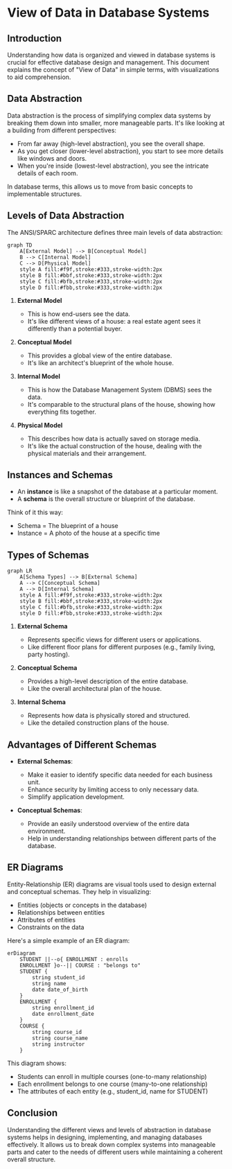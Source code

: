 # View of Data in Database Systems

## Introduction

Understanding how data is organized and viewed in database systems is crucial for effective database design and management. This document explains the concept of "View of Data" in simple terms, with visualizations to aid comprehension.

## Data Abstraction

Data abstraction is the process of simplifying complex data systems by breaking them down into smaller, more manageable parts. It's like looking at a building from different perspectives:

- From far away (high-level abstraction), you see the overall shape.
- As you get closer (lower-level abstraction), you start to see more details like windows and doors.
- When you're inside (lowest-level abstraction), you see the intricate details of each room.

In database terms, this allows us to move from basic concepts to implementable structures.

## Levels of Data Abstraction

The ANSI/SPARC architecture defines three main levels of data abstraction:

```mermaid
graph TD
    A[External Model] --> B[Conceptual Model]
    B --> C[Internal Model]
    C --> D[Physical Model]
    style A fill:#f9f,stroke:#333,stroke-width:2px
    style B fill:#bbf,stroke:#333,stroke-width:2px
    style C fill:#bfb,stroke:#333,stroke-width:2px
    style D fill:#fbb,stroke:#333,stroke-width:2px
```

1. **External Model**
   - This is how end-users see the data.
   - It's like different views of a house: a real estate agent sees it differently than a potential buyer.

2. **Conceptual Model**
   - This provides a global view of the entire database.
   - It's like an architect's blueprint of the whole house.

3. **Internal Model**
   - This is how the Database Management System (DBMS) sees the data.
   - It's comparable to the structural plans of the house, showing how everything fits together.

4. **Physical Model**
   - This describes how data is actually saved on storage media.
   - It's like the actual construction of the house, dealing with the physical materials and their arrangement.

## Instances and Schemas

- An **instance** is like a snapshot of the database at a particular moment.
- A **schema** is the overall structure or blueprint of the database.

Think of it this way:
- Schema = The blueprint of a house
- Instance = A photo of the house at a specific time

## Types of Schemas

```mermaid
graph LR
    A[Schema Types] --> B[External Schema]
    A --> C[Conceptual Schema]
    A --> D[Internal Schema]
    style A fill:#f9f,stroke:#333,stroke-width:2px
    style B fill:#bbf,stroke:#333,stroke-width:2px
    style C fill:#bfb,stroke:#333,stroke-width:2px
    style D fill:#fbb,stroke:#333,stroke-width:2px
```

1. **External Schema**
   - Represents specific views for different users or applications.
   - Like different floor plans for different purposes (e.g., family living, party hosting).

2. **Conceptual Schema**
   - Provides a high-level description of the entire database.
   - Like the overall architectural plan of the house.

3. **Internal Schema**
   - Represents how data is physically stored and structured.
   - Like the detailed construction plans of the house.

## Advantages of Different Schemas

- **External Schemas**:
  - Make it easier to identify specific data needed for each business unit.
  - Enhance security by limiting access to only necessary data.
  - Simplify application development.

- **Conceptual Schemas**:
  - Provide an easily understood overview of the entire data environment.
  - Help in understanding relationships between different parts of the database.

## ER Diagrams

Entity-Relationship (ER) diagrams are visual tools used to design external and conceptual schemas. They help in visualizing:

- Entities (objects or concepts in the database)
- Relationships between entities
- Attributes of entities
- Constraints on the data

Here's a simple example of an ER diagram:

```mermaid
erDiagram
    STUDENT ||--o{ ENROLLMENT : enrolls
    ENROLLMENT }o--|| COURSE : "belongs to"
    STUDENT {
        string student_id
        string name
        date date_of_birth
    }
    ENROLLMENT {
        string enrollment_id
        date enrollment_date
    }
    COURSE {
        string course_id
        string course_name
        string instructor
    }
```

This diagram shows:
- Students can enroll in multiple courses (one-to-many relationship)
- Each enrollment belongs to one course (many-to-one relationship)
- The attributes of each entity (e.g., student_id, name for STUDENT)

## Conclusion

Understanding the different views and levels of abstraction in database systems helps in designing, implementing, and managing databases effectively. It allows us to break down complex systems into manageable parts and cater to the needs of different users while maintaining a coherent overall structure.
